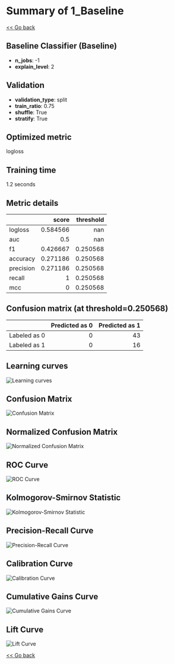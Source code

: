 # Summary of 1_Baseline

[<< Go back](../README.md)


## Baseline Classifier (Baseline)
- **n_jobs**: -1
- **explain_level**: 2

## Validation
 - **validation_type**: split
 - **train_ratio**: 0.75
 - **shuffle**: True
 - **stratify**: True

## Optimized metric
logloss

## Training time

1.2 seconds

## Metric details
|           |    score |   threshold |
|:----------|---------:|------------:|
| logloss   | 0.584566 |  nan        |
| auc       | 0.5      |  nan        |
| f1        | 0.426667 |    0.250568 |
| accuracy  | 0.271186 |    0.250568 |
| precision | 0.271186 |    0.250568 |
| recall    | 1        |    0.250568 |
| mcc       | 0        |    0.250568 |


## Confusion matrix (at threshold=0.250568)
|              |   Predicted as 0 |   Predicted as 1 |
|:-------------|-----------------:|-----------------:|
| Labeled as 0 |                0 |               43 |
| Labeled as 1 |                0 |               16 |

## Learning curves
![Learning curves](learning_curves.png)
## Confusion Matrix

![Confusion Matrix](confusion_matrix.png)


## Normalized Confusion Matrix

![Normalized Confusion Matrix](confusion_matrix_normalized.png)


## ROC Curve

![ROC Curve](roc_curve.png)


## Kolmogorov-Smirnov Statistic

![Kolmogorov-Smirnov Statistic](ks_statistic.png)


## Precision-Recall Curve

![Precision-Recall Curve](precision_recall_curve.png)


## Calibration Curve

![Calibration Curve](calibration_curve_curve.png)


## Cumulative Gains Curve

![Cumulative Gains Curve](cumulative_gains_curve.png)


## Lift Curve

![Lift Curve](lift_curve.png)



[<< Go back](../README.md)
